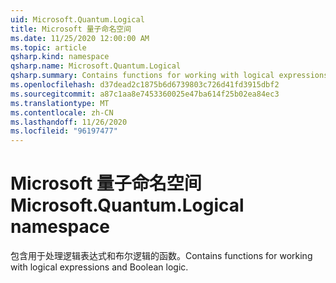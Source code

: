 ```yaml
---
uid: Microsoft.Quantum.Logical
title: Microsoft 量子命名空间
ms.date: 11/25/2020 12:00:00 AM
ms.topic: article
qsharp.kind: namespace
qsharp.name: Microsoft.Quantum.Logical
qsharp.summary: Contains functions for working with logical expressions and Boolean logic.
ms.openlocfilehash: d37dead2c1875b6d6739803c726d41fd3915dbf2
ms.sourcegitcommit: a87c1aa8e7453360025e47ba614f25b02ea84ec3
ms.translationtype: MT
ms.contentlocale: zh-CN
ms.lasthandoff: 11/26/2020
ms.locfileid: "96197477"
---
```

# <a name="microsoftquantumlogical-namespace"></a><span data-ttu-id="77e69-102">Microsoft 量子命名空间</span><span class="sxs-lookup"><span data-stu-id="77e69-102">Microsoft.Quantum.Logical namespace</span></span>

<span data-ttu-id="77e69-103">包含用于处理逻辑表达式和布尔逻辑的函数。</span><span class="sxs-lookup"><span data-stu-id="77e69-103">Contains functions for working with logical expressions and Boolean logic.</span></span>

